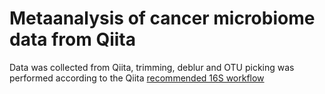 # Metaanalysis of cancer microbiome data from Qiita

Data was collected from Qiita, trimming, deblur and OTU picking was performed according to the Qiita [recommended 16S workflow]('https://qiita.ucsd.edu/workflows/')
